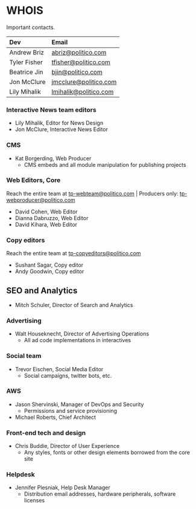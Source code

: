 # WHOIS

Important contacts.

| Dev | Email |
| :--- | :--- |
| Andrew Briz | abriz@politico.com |
| Tyler Fisher | tfisher@politico.com |
| Beatrice Jin | bjin@politico.com |
| Jon McClure | jmcclure@politico.com |
| Lily Mihalik | lmihalik@politico.com |

### Interactive News team editors

* Lily Mihalik, Editor for News Design
* Jon McClure, Interactive News Editor

### CMS

* Kat Borgerding, Web Producer
  * CMS embeds and all module manipulation for publishing projects

### Web Editors, Core

Reach the entire team at tp-webteam@politico.com \| Producers only: tp-webproducer@politico.com

* David Cohen, Web Editor
* Dianna Dabruzzo, Web Editor
* David Kihara, Web Editor

### Copy editors

Reach the entire team at tp-copyeditors@politico.com

* Sushant Sagar, Copy editor
* Andy Goodwin, Copy editor

## SEO and Analytics

* Mitch Schuler, Director of Search and Analytics

### Advertising

* Walt Houseknecht, Director of Advertising Operations
  * All ad code implementations in interactives

### Social team

* Trevor Eischen, Social Media Editor
  * Social campaigns, twitter bots, etc.

### AWS

* Jason Shervinski, Manager of DevOps and Security
  * Permissions and service provisioning
* Michael Roberts, Chief Architect

### Front-end tech and design

* Chris Buddie, Director of User Experience
  * Any styles, fonts or other design elements borrowed from the core site

### Helpdesk

* Jennifer Plesniak, Help Desk Manager
  * Distribution email addresses, hardware peripherals, software licenses

